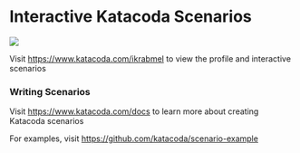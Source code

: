 # Interactive Katacoda Scenarios

[![](http://shields.katacoda.com/katacoda/ikrabmel/count.svg)](https://www.katacoda.com/ikrabmel "Get your profile on Katacoda.com")

Visit https://www.katacoda.com/ikrabmel to view the profile and interactive scenarios

### Writing Scenarios
Visit https://www.katacoda.com/docs to learn more about creating Katacoda scenarios

For examples, visit https://github.com/katacoda/scenario-example
